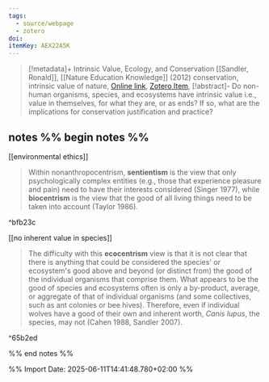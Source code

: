 ```yaml
---
tags:
  - source/webpage
  - zotero
doi: 
itemKey: AEX22A5K
---
```

>[!metadata]+
> Intrinsic Value, Ecology, and Conservation
> [[Sandler, Ronald]], 
> [[Nature Education Knowledge]] (2012)
> conservation, intrinsic value of nature, 
> [Online link](https://www.nature.com/scitable/knowledge/library/intrinsic-value-ecology-and-conservation-25815400/), [Zotero Item](zotero://select/library/items/AEX22A5K),
>[!abstract]-
>Do non-human organisms, species, and ecosystems have intrinsic value i.e., value in themselves, for what they are, or as ends? If so, what are the implications for conservation justification and practice?

## notes %% begin notes %%
[[environmental ethics]]
>Within nonanthropocentrism, **sentientism** is the view that only psychologically complex entities (e.g., those that experience pleasure and pain) need to have their interests considered (Singer 1977), while **biocentrism** is the view that the good of all living things need to be taken into account (Taylor 1986).

^bfb23c

[[no inherent value in species]]
>The difficulty with this **ecocentrism** view is that it is not clear that there is anything that could be considered the species' or ecosystem's good above and beyond (or distinct from) the good of the individual organisms that comprise them. What appears to be the good of species and ecosystems often is only a by-product, average, or aggregate of that of individual organisms (and some collectives, such as ant colonies or bee hives). Therefore, even if individual wolves have a good of their own and inherent worth, _Canis lupus_, the species, may not (Cahen 1988, Sandler 2007).

^65b2ed

%% end notes %%

%% Import Date: 2025-06-11T14:41:48.780+02:00 %%
